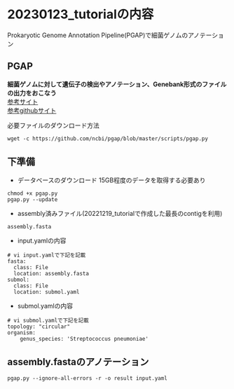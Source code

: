 # 20230123_tutorialの内容
Prokaryotic Genome Annotation Pipeline(PGAP)で細菌ゲノムのアノテーション

## PGAP
**細菌ゲノムに対して遺伝子の検出やアノテーション、Genebank形式のファイルの出力をおこなう**  
[参考サイト](https://www.ncbi.nlm.nih.gov/genome/annotation_prok/)  
[参考githubサイト](https://github.com/ncbi/pgap)

必要ファイルのダウンロード方法
```
wget -c https://github.com/ncbi/pgap/blob/master/scripts/pgap.py
```


## 下準備
- データベースのダウンロード
15GB程度のデータを取得する必要あり
```
chmod +x pgap.py
pgap.py --update
```
- assembly済みファイル(20221219_tutorialで作成した最長のcontigを利用) 
```
assembly.fasta
```

- input.yamlの内容
```
# vi input.yamlで下記を記載
fasta:
  class: File
  location: assembly.fasta
submol:
  class: File
  location: submol.yaml
```

- submol.yamlの内容
```
# vi submol.yamlで下記を記載
topology: "circular"
organism:
    genus_species: 'Streptococcus pneumoniae'
```

## assembly.fastaのアノテーション

```
pgap.py --ignore-all-errors -r -o result input.yaml
```

